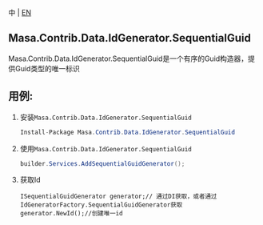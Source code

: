 ﻿中 | [EN](README.md)

## Masa.Contrib.Data.IdGenerator.SequentialGuid

Masa.Contrib.Data.IdGenerator.SequentialGuid是一个有序的Guid构造器，提供Guid类型的唯一标识

## 用例:

1. 安装`Masa.Contrib.Data.IdGenerator.SequentialGuid`

    ```c#
    Install-Package Masa.Contrib.Data.IdGenerator.SequentialGuid
    ```

2. 使用`Masa.Contrib.Data.IdGenerator.SequentialGuid`

    ``` C#
    builder.Services.AddSequentialGuidGenerator();
    ```

3. 获取Id

    ```
    ISequentialGuidGenerator generator;// 通过DI获取，或者通过IdGeneratorFactory.SequentialGuidGenerator获取
    generator.NewId();//创建唯一id
    ```

